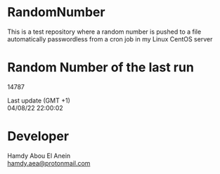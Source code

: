 # RandomNumber    
This is a test repository where a random number is pushed to a file automatically passwordless from a cron job in my Linux CentOS server    
# Random Number of the last run   
14787
      
Last update (GMT +1)    
04/08/22 22:00:02
# Developer    
Hamdy Abou El Anein   
hamdy.aea@protonmail.com
